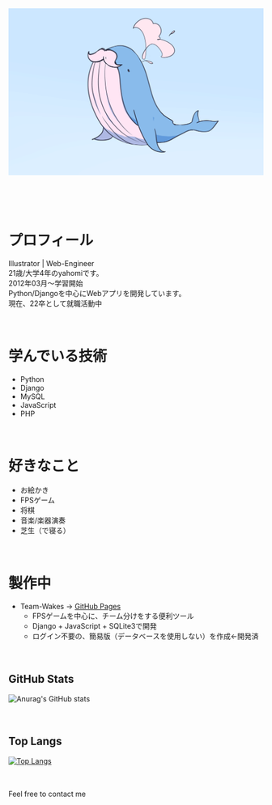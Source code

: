 <img src="kujira-hige.png">
</img>

<br><br><br>

# プロフィール
Illustrator | Web-Engineer<br>
21歳/大学4年のyahomiです。<br>
2012年03月〜学習開始<br>
Python/Djangoを中心にWebアプリを開発しています。<br>
現在、22卒として就職活動中
<br><br><br>

# 学んでいる技術
- Python
- Django
- MySQL
- JavaScript
- PHP
<br><br><br>

# 好きなこと
- お絵かき
- FPSゲーム
- 将棋
- 音楽/楽器演奏
- 芝生（で寝る）
<br><br><br>

# 製作中
- Team-Wakes → [GitHub Pages](https://github.com/yahomi-jp/team-wake)
    - FPSゲームを中心に、チーム分けをする便利ツール
    - Django + JavaScript + SQLite3で開発
    - ログイン不要の、簡易版（データベースを使用しない）を作成←開発済
<br><br><br>

## GitHub Stats
![Anurag's GitHub stats](https://github-readme-stats.vercel.app/api?username=yahomi-jp&show_icons=true&theme=dracula)
<br><br><br>

## Top Langs 
[![Top Langs](https://github-readme-stats.vercel.app/api/top-langs/?username=yahomi-jp&layout=compact&theme=dracula)](https://github.com/anuraghazra/github-readme-stats)
<br><br><br>

Feel free to contact me

